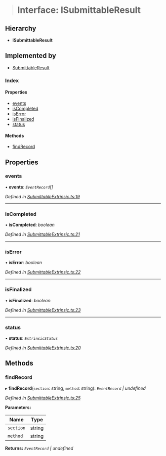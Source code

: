> # Interface: ISubmittableResult

## Hierarchy

* **ISubmittableResult**

## Implemented by

* [SubmittableResult](../classes/_submittableextrinsic_.submittableresult.md)

### Index

#### Properties

* [events](_submittableextrinsic_.isubmittableresult.md#events)
* [isCompleted](_submittableextrinsic_.isubmittableresult.md#iscompleted)
* [isError](_submittableextrinsic_.isubmittableresult.md#iserror)
* [isFinalized](_submittableextrinsic_.isubmittableresult.md#isfinalized)
* [status](_submittableextrinsic_.isubmittableresult.md#status)

#### Methods

* [findRecord](_submittableextrinsic_.isubmittableresult.md#findrecord)

## Properties

###  events

• **events**: *`EventRecord`[]*

*Defined in [SubmittableExtrinsic.ts:19](https://github.com/polkadot-js/api/blob/9b15a37/packages/api/src/SubmittableExtrinsic.ts#L19)*

___

###  isCompleted

• **isCompleted**: *boolean*

*Defined in [SubmittableExtrinsic.ts:21](https://github.com/polkadot-js/api/blob/9b15a37/packages/api/src/SubmittableExtrinsic.ts#L21)*

___

###  isError

• **isError**: *boolean*

*Defined in [SubmittableExtrinsic.ts:22](https://github.com/polkadot-js/api/blob/9b15a37/packages/api/src/SubmittableExtrinsic.ts#L22)*

___

###  isFinalized

• **isFinalized**: *boolean*

*Defined in [SubmittableExtrinsic.ts:23](https://github.com/polkadot-js/api/blob/9b15a37/packages/api/src/SubmittableExtrinsic.ts#L23)*

___

###  status

• **status**: *`ExtrinsicStatus`*

*Defined in [SubmittableExtrinsic.ts:20](https://github.com/polkadot-js/api/blob/9b15a37/packages/api/src/SubmittableExtrinsic.ts#L20)*

## Methods

###  findRecord

▸ **findRecord**(`section`: string, `method`: string): *`EventRecord` | undefined*

*Defined in [SubmittableExtrinsic.ts:25](https://github.com/polkadot-js/api/blob/9b15a37/packages/api/src/SubmittableExtrinsic.ts#L25)*

**Parameters:**

Name | Type |
------ | ------ |
`section` | string |
`method` | string |

**Returns:** *`EventRecord` | undefined*